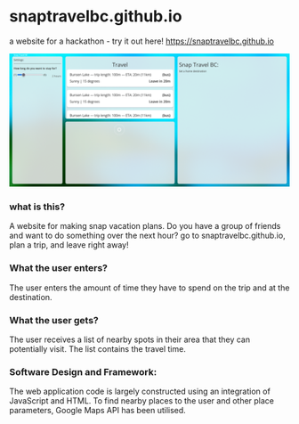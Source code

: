 # snaptravelbc.github.io
a website for a hackathon - try it out here! https://snaptravelbc.github.io

![](https://raw.githubusercontent.com/snaptravelbc/snaptravelbc.github.io/main/devlog/devlog1.png)

### what is this?
A website for making snap vacation plans. Do you have a group of friends and want to do something over the next hour? go to snaptravelbc.github.io, plan a trip, and leave right away!

### What the user enters?
The user enters the amount of time they have to spend on the trip and at the destination.

### What the user gets?
The user receives a list of nearby spots in their area that they can potentially visit. The list contains the travel time.

### Software Design and Framework:
The web application code is largely constructed using an integration of JavaScript and HTML. To find nearby places to the user and other place parameters, Google Maps API has been utilised. 
